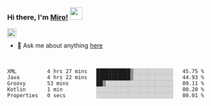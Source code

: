 ### Hi there, I'm [Miro!](http://miroprofile.000webhostapp.com/)  <img src="https://github.com/TheDudeThatCode/TheDudeThatCode/blob/master/Assets/Hi.gif" width="29px">

<a href="https://discord.gg/bhPzjwR">
  <img align="left" alt="Clown Discord" width="21px" src="https://cdn4.iconfinder.com/data/icons/logos-and-brands/512/91_Discord_logo_logos-512.png" />
</a>

<br />

- 💬 Ask me about anything [here](https://github.com/castariva18/castariva18/issues)

<br />

<!--START_SECTION:waka-->
```text
XML          4 hrs 27 mins   ███████████▒░░░░░░░░░░░░░   45.75 % 
Java         4 hrs 22 mins   ███████████▒░░░░░░░░░░░░░   44.93 % 
Groovy       53 mins         ██▒░░░░░░░░░░░░░░░░░░░░░░   09.11 % 
Kotlin       1 min           ░░░░░░░░░░░░░░░░░░░░░░░░░   00.20 % 
Properties   0 secs          ░░░░░░░░░░░░░░░░░░░░░░░░░   00.01 % 
```
<!--END_SECTION:waka-->
